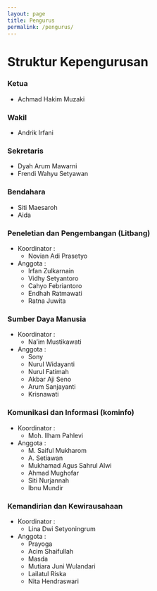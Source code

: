```yaml
---
layout: page
title: Pengurus
permalink: /pengurus/
---
```


Struktur Kepengurusan
=====================

### Ketua
* Achmad Hakim Muzaki

### Wakil
* Andrik Irfani

### Sekretaris
* Dyah Arum Mawarni 
* Frendi Wahyu Setyawan

### Bendahara
* Siti Maesaroh 
* Aida

### Peneletian dan Pengembangan (Litbang)
* Koordinator :
  - Novian Adi Prasetyo
* Anggota :
  - Irfan Zulkarnain
  - Vidhy Setyantoro
  - Cahyo Febriantoro
  - Endhah Ratmawati
  - Ratna Juwita

### Sumber Daya Manusia
* Koordinator :
  - Na’im Mustikawati
* Anggota :
  - Sony
  - Nurul Widayanti
  - Nurul Fatimah
  - Akbar Aji Seno
  - Arum Sanjayanti
  - Krisnawati

### Komunikasi dan Informasi (kominfo)
* Koordinator :
  - Moh. Ilham Pahlevi
* Anggota :
  - M. Saiful Mukharom
  - A. Setiawan
  - Mukhamad Agus Sahrul Alwi
  - Ahmad Mughofar
  - Siti Nurjannah
  - Ibnu Mundir 

### Kemandirian dan Kewirausahaan
* Koordinator :
  - Lina Dwi Setyoningrum
* Anggota :
  - Prayoga 
  - Acim Shaifullah
  - Masda
  - Mutiara Juni Wulandari 
  - Lailatul Riska 
  - Nita Hendraswari